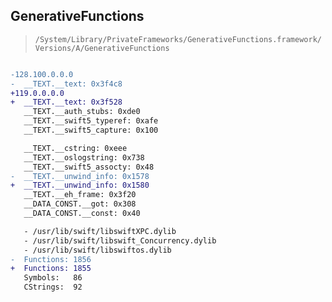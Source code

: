 ## GenerativeFunctions

> `/System/Library/PrivateFrameworks/GenerativeFunctions.framework/Versions/A/GenerativeFunctions`

```diff

-128.100.0.0.0
-  __TEXT.__text: 0x3f4c8
+119.0.0.0.0
+  __TEXT.__text: 0x3f528
   __TEXT.__auth_stubs: 0xde0
   __TEXT.__swift5_typeref: 0xafe
   __TEXT.__swift5_capture: 0x100

   __TEXT.__cstring: 0xeee
   __TEXT.__oslogstring: 0x738
   __TEXT.__swift5_assocty: 0x48
-  __TEXT.__unwind_info: 0x1578
+  __TEXT.__unwind_info: 0x1580
   __TEXT.__eh_frame: 0x3f20
   __DATA_CONST.__got: 0x308
   __DATA_CONST.__const: 0x40

   - /usr/lib/swift/libswiftXPC.dylib
   - /usr/lib/swift/libswift_Concurrency.dylib
   - /usr/lib/swift/libswiftos.dylib
-  Functions: 1856
+  Functions: 1855
   Symbols:   86
   CStrings:  92
 

```
